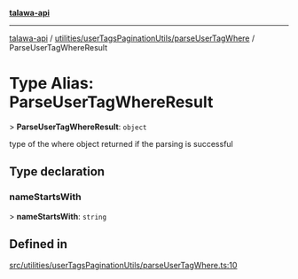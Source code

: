 [**talawa-api**](../../../../README.md)

***

[talawa-api](../../../../modules.md) / [utilities/userTagsPaginationUtils/parseUserTagWhere](../README.md) / ParseUserTagWhereResult

# Type Alias: ParseUserTagWhereResult

\> **ParseUserTagWhereResult**: `object`

type of the where object returned if the parsing is successful

## Type declaration

### nameStartsWith

\> **nameStartsWith**: `string`

## Defined in

[src/utilities/userTagsPaginationUtils/parseUserTagWhere.ts:10](https://github.com/PalisadoesFoundation/talawa-api/blob/6bd0fecc1032af2aa70d925c85724d9fec2350f9/src/utilities/userTagsPaginationUtils/parseUserTagWhere.ts#L10)
